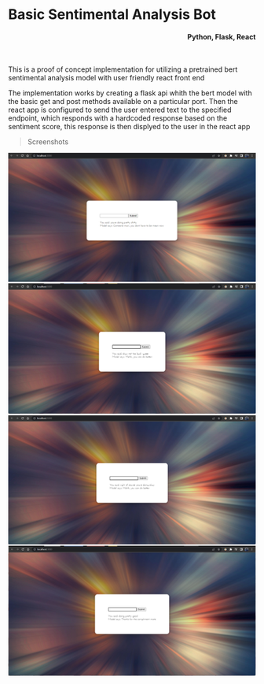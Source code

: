 <h1>Basic Sentimental Analysis Bot</h1>
<h4 style="text-align:right">Python, Flask, React</h4>
<br>
<p>This is a proof of concept implementation for utilizing a pretrained bert sentimental analysis model with user friendly react front end
</p>
<p>The implementation works by creating a flask api whith the bert model with the basic get and post methods available on a particular port. Then the react app is configured to send the user entered text to the specified endpoint, which responds with a hardcoded response based on the sentiment score, this response is then displyed to the user in the react app</p>

>Screenshots

![Sample 1](./Screenshots/ss1.png)
![Sample 2](./Screenshots/ss2.png)
![Sample 3](./Screenshots/ss3.png)
![Sample 4](./Screenshots/ss4.png)
